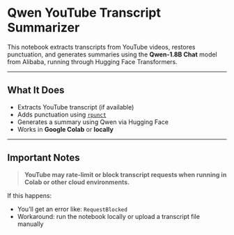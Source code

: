 # Qwen YouTube Transcript Summarizer

This notebook extracts transcripts from YouTube videos, restores punctuation, and generates summaries using the **Qwen-1.8B Chat** model from Alibaba, running through Hugging Face Transformers.

---

## What It Does

- Extracts YouTube transcript (if available)
- Adds punctuation using [`rpunct`](https://github.com/babthamotharan/rpunct)
- Generates a summary using Qwen via Hugging Face
- Works in **Google Colab** or **locally**

---

## Important Notes

> **YouTube may rate-limit or block transcript requests when running in Colab or other cloud environments.**

If this happens:
- You’ll get an error like: `RequestBlocked`
- Workaround: run the notebook locally or upload a transcript file manually




